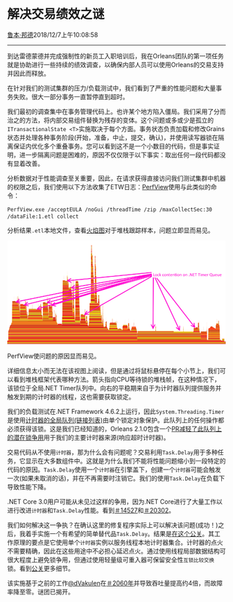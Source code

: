 # 解决交易绩效之谜

[鲁本·邦德](https://github.com/ReubenBond)2018/12/7上午10:08:58

* * *

到达雷德蒙德并完成强制性的新员工入职培训后，我在Orleans团队的第一项任务就是协助进行一些持续的绩效调查，以确保内部人员可以使用Orleans的交易支持并因此而释放。

在针对我们的测试集群的压力/负载测试中，我们看到了严重的性能问题和大量事务失败。很大一部分事务一直暂停直到超时。

我们最初的调查集中在事务管理代码上。也许某个地方陷入僵局。我们采用了分而治之的方法，将内部交易组件替换为残存的变体。这个问题或多或少是孤立的`ITransactionalState <T>`实施取决于每个方面。事务状态负责加载和修改Grains状态并处理各种事务阶段(开始，准备，中止，提交，确认)，并使用读写器锁在隔离保证内优化多个重叠事务。您可以看到这不是一个小数目的代码，但是事实证明，进一步隔离问题是困难的，原因不仅仅限于以下事实：取出任何一段代码都没有显着改善。

分析数据对于性能调查至关重要，因此，在请求获得直接访问我们测试集群中机器的权限之后，我们使用以下方法收集了ETW日志：[PerfView](https://github.com/Microsoft/perfview)使用与此类似的命令：

```
PerfView.exe /acceptEULA /noGui /threadTime /zip /maxCollectSec:30 /dataFile:1.etl collect
```

分析结果`.etl`本地文件，查看[火焰图](http://www.brendangregg.com/flamegraphs.html)对于堆栈跟踪样本，问题立即显而易见。

[![Flame graph showing lock contention on the .NET Timer Queue](media/2018/12/lock_contention_small.png)](media/2018/12/lock_contention2.png)

PerfView使问题的原因显而易见。

详细信息太小而无法在该视图上阅读，但是通过将鼠标悬停在每个小节上，我们可以看到堆栈框架代表哪种方法。箭头指向CPU等待锁的堆栈帧，在这种情况下，该锁位于全局.NET Timer队列中。向右的平稳期来自于为计时器队列提供服务并触发到期的计时器的线程，这也需要获取锁定。

我们的负载测试在.NET Framework 4.6.2上运行，因此`System.Threading.Timer`是使用[计时器的全局队列(链接列表)](https://referencesource.microsoft.com/#mscorlib/system/threading/timer.cs,208ff87939c84fe3)由单个锁定对象保护。此队列上的任何操作都必须获得该锁。这是我们已经知道的，Orleans 2.1.0包含一个[PR减轻了此队列上的潜在锁争用](https://github.com/dotnet/orleans/pull/4399)用于我们的主要计时器来源(响应超时计时器)。

交易代码从不使用`计时器`，那为什么会有问题呢？交易利用`Task.Delay`用于多种任务，它显示在大多数组件中。这就是为什么我们不能将性能问题缩小到一段特定的代码的原因。`Task.Delay`使用一个`计时器`在引擎盖下，创建一个`计时器`可能会触发一次(如果未取消的话)，并在不再需要时注销它。我们的使用`Task.Delay`在负载下导致性能下降。

.NET Core 3.0用户可能从未见过这样的争用，因为.NET Core进行了大量工作以进行改进`计时器`和`Task.Delay`性能。看到[＃14527](https://github.com/dotnet/coreclr/pull/14527)和[＃20302](https://github.com/dotnet/coreclr/pull/20302)。

我们如何解决这一争执？在确认这里的修复程序实际上可以解决该问题(成功！)之后，我着手实施一个有希望的简单替代品`Task.Delay`。结果是[在这个公关](https://github.com/dotnet/orleans/pull/5201)。其工作原理的要点是它使用单个`计时器`实例以服务线程本地计时器集合。计时器的点火不需要精确，因此在这些用途中不必担心延迟点火。通过使用线程局部数据结构可很大程度上避免锁争用，但通过使用轻量级可重入器可保留安全性`互锁比较交换`锁。看到[公关](https://github.com/dotnet/orleans/pull/5201)更多细节。

该实施基于之前的工作[@dVakulen](https://github.com/dVakulen)在[＃2060年](https://github.com/dotnet/orleans/pull/2060/files#diff-a694ce799337a9585c6bb404e7ca2339)并导致吞吐量提高约4倍，而故障率降至零。谜团已揭开。
